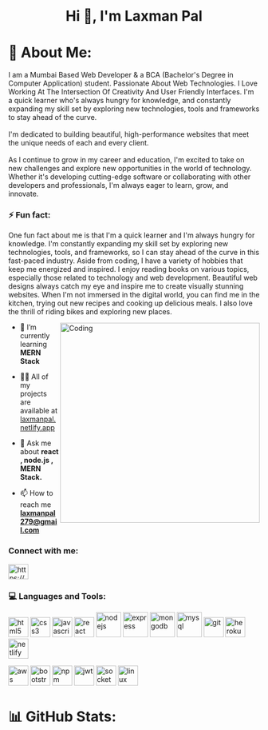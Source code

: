 <p  align="center">
    <img src="https://media.geeksforgeeks.org/wp-content/cdn-uploads/20220907174457/Cloud-Computing-vs-Web-Development.gif" alt="">
</p>
<h1 align="center">Hi 👋, I'm Laxman Pal</h1>

<h1 id="-about-me-">💫 About Me:</h1>

<p>
  I am a Mumbai Based Web Developer &amp; a BCA (Bachelor&#39;s Degree in
  Computer Application) student. Passionate About Web Technologies. I Love
  Working At The Intersection Of Creativity And User Friendly Interfaces.
  I&#39;m a quick learner who&#39;s always hungry for knowledge, and constantly
  expanding my skill set by exploring new technologies, tools and frameworks to
  stay ahead of the curve.<br /><br />I&#39;m dedicated to building beautiful,
  high-performance websites that meet the unique needs of each and every
  client.<br /><br />As I continue to grow in my career and education, I&#39;m
  excited to take on new challenges and explore new opportunities in the world
  of technology. Whether it&#39;s developing cutting-edge software or
  collaborating with other developers and professionals, I&#39;m always eager to
  learn, grow, and innovate.
</p>

<h3 id="-fun-fact-">⚡ Fun fact:</h3>

<p>
  One fun fact about me is that I'm a quick learner and I'm always hungry for
  knowledge. I'm constantly expanding my skill set by exploring new
  technologies, tools, and frameworks, so I can stay ahead of the curve in this
  fast-paced industry. Aside from coding, I have a variety of hobbies that keep
  me energized and inspired. I enjoy reading books on various topics, especially
  those related to technology and web development. Beautiful web designs always
  catch my eye and inspire me to create visually stunning websites. When I'm not
  immersed in the digital world, you can find me in the kitchen, trying out new
  recipes and cooking up delicious meals. I also love the thrill of riding bikes
  and exploring new places.
</p>

<img
  align="right"
  alt="Coding"
  width="400"
  src="https://cdn.dribbble.com/users/1162077/screenshots/3848914/programmer.gif"
/>

- 🌱 I’m currently learning **MERN Stack**

- 👨‍💻 All of my projects are available at [laxmanpal.netlify.app](https://laxmanpal.netlify.app/)

- 💬 Ask me about **react , node.js , MERN Stack.**

- 📫 How to reach me **laxmanpal279@gmail.com**

<h3 align="left">Connect with me:</h3>
<p align="left">
  <a
    href="https://linkedin.com/in/https://www.linkedin.com/in/laxmanpal/"
    target="blank"
    ><img
      align="center"
      src="https://raw.githubusercontent.com/rahuldkjain/github-profile-readme-generator/master/src/images/icons/Social/linked-in-alt.svg"
      alt="https://www.linkedin.com/in/laxmanpal/"
      height="30"
      width="40"
  /></a>
</p>

<h3 align="left">💻 Languages and Tools:</h3>

<p>
  <img
    src="https://cdn-icons-png.flaticon.com/512/5968/5968267.png"
    alt="html5"
    width="40"
    height="40"
  />
  <img
    src="https://cdn-icons-png.flaticon.com/512/5968/5968242.png"
    alt="css3"
    width="40"
    height="40"
  />
  <img
    src="https://cdn-icons-png.flaticon.com/512/5968/5968292.png"
    alt="javascript"
    width="40"
    height="40"
  />
  <img
    src="https://cdn.iconscout.com/icon/free/png-512/free-react-4-1175110.png?f=avif&w=256"
    alt="react"
    width="40"
    height="40"
  />
  <img
    src="https://cdn.iconscout.com/icon/free/png-512/free-nodejs-2-226035.png?f=avif&w=256"
    alt="nodejs"
    width="50"
    height="50"
  />
  <img
    src="https://cdn.iconscout.com/icon/free/png-512/free-express-8-1175029.png?f=avif&w=256"
    alt="express"
    width="50"
    height="50"
  />
  <img
    src="https://cdn.iconscout.com/icon/free/png-512/free-mongodb-5-1175140.png?f=avif&w=256"
    alt="mongodb"
    width="50"
    height="50"
  />
  <img
    src="https://cdn.iconscout.com/icon/free/png-512/free-mysql-3521596-2945040.png?f=avif&w=256"
    alt="mysql"
    width="50"
    height="50"
  />
  <img
    src="https://cdn.iconscout.com/icon/free/png-512/free-git-17-1175218.png?f=avif&w=256"
    alt="git"
    width="40"
    height="40"
  />
  <img
    src="https://cdn.iconscout.com/icon/free/png-512/free-heroku-8-1175211.png?f=avif&w=256"
    alt="heroku"
    width="40"
    height="40"
  />
  <img
    src="https://cdn.iconscout.com/icon/free/png-512/free-netlify-3521601-2945045.png?f=avif&w=256"
    alt="netlify"
    width="40"
    height="40"
  />

  <img
    src="https://cdn.iconscout.com/icon/free/png-512/free-aws-1869025-1583149.png?f=avif&w=256"
    alt="aws"
    width="40"
    height="40"
  />
  <img
    src="https://cdn.iconscout.com/icon/free/png-512/free-bootstrap-226077.png?f=avif&w=256"
    alt="bootstrap"
    width="40"
    height="40"
  />
  <img
    src="https://cdn.iconscout.com/icon/free/png-512/free-npm-3-1175132.png?f=avif&w=256"
    alt="npm"
    width="40"
    height="40"
  />
  <img
    src="https://cdn.iconscout.com/icon/premium/png-512-thumb/jwt-5453683-4548556.png?f=avif&w=256"
    alt="jwt"
    width="40"
    height="40"
  />
  <img
    src="https://cdn.iconscout.com/icon/free/png-512/free-socket-54-282608.png?f=avif&w=256"
    alt="socket"
    width="40"
    height="40"
  />
  <img
    src="https://cdn.iconscout.com/icon/free/png-512/free-linux-21-1174928.png?f=avif&w=256"
    alt="linux"
    width="40"
    height="40"
  />
</p>
<h1 id="-github-stats-">📊 GitHub Stats:</h1>
<p>
  <img
    src="https://github-readme-stats.vercel.app/api?username=laxmanPal&amp;theme=dark&amp;hide_border=true&amp;include_all_commits=true&amp;count_private=false"
    alt=""
  /><br />
  <img
    src="https://github-readme-streak-stats.herokuapp.com/?user=laxmanPal&amp;theme=dark&amp;hide_border=true"
    alt=""
  /><br />
  <img
    src="https://github-readme-stats.vercel.app/api/top-langs/?username=laxmanPal&amp;theme=dark&amp;hide_border=true&amp;include_all_commits=true&amp;count_private=false&amp;layout=compact"
    alt=""
  />
</p>
